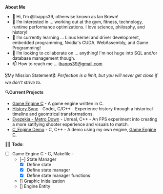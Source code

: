 **About Me**
- 👋 Hi, I’m @ibapps39, otherwise known as Ian Brown!
- 👀 I’m interested in ... working out at the gym, fitness, technology, runtime performance optimizations. I love science, philosphy, and history!
- 🌱 I’m currently learning ... Linux kernel and driver development, embedded programming, Nvidia's CUDA, WebAssembly, and Game Programming!
- 💞️ I’m looking to collaborate on ... anything! I'm not huge into SQL and/or database management though.
- 📫 How to reach me ... ibapps39@gmail.com 

🎖My Mission Statement🎖: *Perfection is a limit, but you will never get close if we don't strive to.*

🔍**Current Projects**
- [Game Engine C](https://github.com/ibapps39/Game-Engine-C) - A game engine written in C.
- [History Sync]() - Godot, C/C++ - Experience history through a historical timeline and geomtrical transformations.
- [Eyezekia - Metro Down]() - Unreal, C++ - An FPS experiment into creating a more satifying shooter experience and visuals to match.
- [C_Engine Demo]() - C, C++ - A demo using my own engine, [Game Engine C](https://github.com/ibapps39/Game-Engine-C).

👨‍💻 **Todo**:
- [ ] Game Engine C - C, Makefile - 
    - [~] State Manager
      -[X] Define state
      -[X] Define state manager
      -[X] Define state manager functions
    - [] Graphic Initialization
    - [] Engine Entity

<!---
ibapps39/ibapps39 is a ✨ special ✨ repository because its `README.md` (this file) appears on your GitHub profile.
You can click the Preview link to take a look at your changes.
--->
